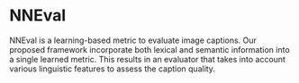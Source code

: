 # NNEval
NNEval is a learning-based metric to evaluate image captions. Our proposed framework incorporate both lexical and semantic information into a single learned metric. This results in an evaluator that takes into account various linguistic features to assess the caption quality.
